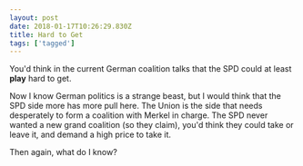 ```yaml
---
layout: post
date: 2018-01-17T10:26:29.830Z
title: Hard to Get
tags: ['tagged']
---
```

You'd think in the current German coalition talks that the SPD could at least **play** hard to get.

Now I know German politics is a strange beast, but I would think that the SPD side more has more pull here. The Union is the side that needs desperately to form a coalition with Merkel in charge. The SPD never wanted a new grand coalition (so they claim), you'd think they could take or leave it, and demand a high price to take it. 

Then again, what do I know? 

